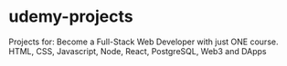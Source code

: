 # udemy-projects
Projects for: Become a Full-Stack Web Developer with just ONE course. HTML, CSS, Javascript, Node, React, PostgreSQL, Web3 and DApps
